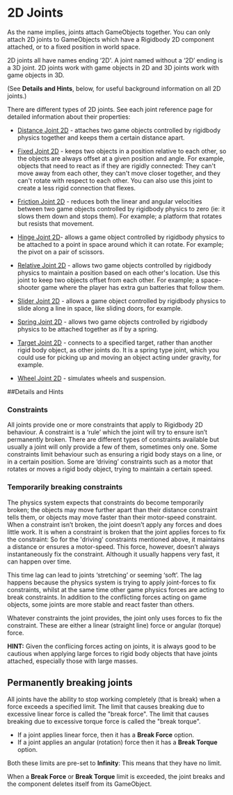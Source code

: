 # 2D Joints

As the name implies, joints attach GameObjects together. You can only attach 2D joints to GameObjects which have a Rigidbody 2D component attached, or to a fixed position in world space.

2D joints all have names ending ‘2D'. A joint named without a ‘2D’ ending is a 3D joint. 2D joints work with game objects in 2D and 3D joints work with game objects in 3D.

(See **Details and Hints**, below, for useful background information on all 2D joints.)

There are different types of 2D joints. See each joint reference page for detailed information about their properties:

* [Distance Joint 2D](class-DistanceJoint2D)  - attaches two game objects controlled by rigidbody physics together and keeps them a certain distance apart.

* [Fixed Joint 2D](class-FixedJoint2D) - keeps two objects in a position relative to each other, so the objects are always offset at a given position and angle. For example,  objects that need to react as if they are rigidly connected: They can't move away from each other, they can't move closer together, and they can't rotate with respect to each other. You can also use this joint to create a less rigid connection that flexes.

* [Friction Joint 2D](class-FrictionJoint2D) -  reduces both the linear and angular velocities between two game objects controlled by rigidbody physics to zero (ie: it slows them down and stops them).  For example; a platform that rotates but resists that movement. 

* [Hinge Joint 2D](class-HingeJoint2D)- allows a game object controlled by rigidbody physics to be attached to a point in space around which it can rotate. For example; the pivot on a pair of scissors.

* [Relative Joint 2D](class-RelativeJoint2D) - allows two game objects controlled by rigidbody physics to maintain a position based on each other's location. Use this joint to keep two objects offset from each other. For example;  a space-shooter game where the player has extra gun batteries that follow them.

* [Slider Joint 2D](class-SliderJoint2D) - allows a game object controlled by rigidbody physics to slide along a line in space, like sliding doors, for example.

* [Spring Joint 2D](class-SpringJoint2D) - allows two game objects controlled by rigidbody physics to be attached together as if by a spring.

* [Target Joint 2D](class-TargetJoint2D) - connects to a specified target, rather than another rigid body object, as other joints do. It is a spring type joint, which you could use for picking up and moving an object acting under gravity, for example.

* [Wheel Joint 2D](class-WheelJoint2D) - simulates wheels and suspension.

##Details and Hints

### Constraints

All joints provide one or more constraints that apply to Rigidbody 2D behaviour.  A constraint is a ‘rule’ which the joint will try to ensure isn’t permanently broken.  There are different types of constraints available but usually a joint will only provide a few of them, sometimes only one.  Some constraints limit behaviour such as ensuring a rigid body stays on a line, or in a certain position.  Some are ‘driving’ constraints such as a motor that rotates or moves a  rigid body object, trying to maintain a certain speed.

### Temporarily breaking constraints

The physics system expects that constraints do become temporarily broken; the objects may move further apart than their distance constraint tells them, or objects may move faster than their motor-speed constraint.  When a constraint isn’t broken, the joint doesn’t apply any forces and does little work.  It is when a constraint is broken that the joint applies forces to fix the constraint: So for the 'driving' constraints mentioned above, it maintains a distance or ensures a motor-speed.  This force, however, doesn’t always instantaneously fix the constraint. Although it usually happens very fast, it can happen over time.  

This time lag can lead to joints ‘stretching’ or seeming ‘soft’. The lag happens because the physics system is trying to apply joint-forces to fix constraints,  whilst at the same time other game physics forces are acting to break constraints.  In addition to the conflicting forces acting on game objects, some joints are more stable and react faster than others. 

Whatever constraints the joint provides, the joint only uses forces to fix the constraint.  These are either a linear (straight line) force or angular (torque) force. 

**HINT:** Given the conflicing forces acting on joints,  it is always good to be cautious when applying large forces to rigid body objects that have joints attached, especially those with large masses. 

## Permanently breaking joints

All joints have the ability to stop working completely (that is break) when a force exceeds a specified limit. The limit that causes breaking due to excessive linear force is called the "break force".  The limit that causes breaking due to excessive torque force is called the "break torque".
 
 * If a joint applies linear force, then it has a __Break Force__ option.
 * If a joint applies an angular (rotation) force then it has a __Break Torque__ option.  
 

Both these limits are pre-set to __Infinity__: This means that they have no limit.  

When a __Break Force__ or __Break Torque__ limit is exceeded, the joint breaks and the component deletes itself from its GameObject.

